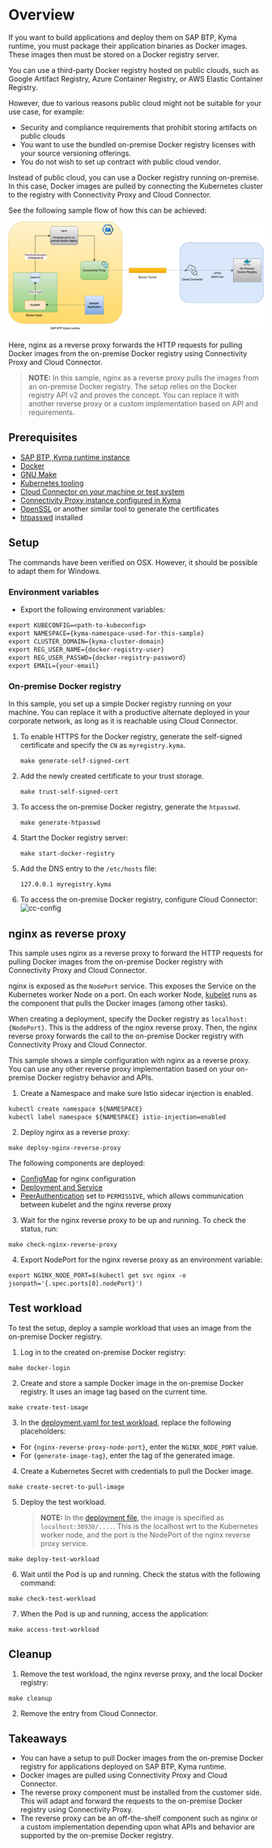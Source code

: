 # Overview

If you want to build applications and deploy them on SAP BTP, Kyma runtime, you must package their application binaries as Docker images. These images then must be stored on a Docker registry server.

You can use a third-party Docker registry hosted on public clouds, such as Google Artifact Registry, Azure Container Registry, or AWS Elastic Container Registry.


However, due to various reasons public cloud might not be suitable for your use case, for example:

- Security and compliance requirements that prohibit storing artifacts on public clouds
- You want to use the bundled on-premise Docker registry licenses with your source versioning offerings.
- You do not wish to set up contract with public cloud vendor.

Instead of public cloud, you can use a Docker registry running on-premise. In this case, Docker images are pulled by connecting the Kubernetes cluster to the registry with Connectivity Proxy and Cloud Connector.

See the following sample flow of how this can be achieved:

![flow](assets/on-prem-docker-reg.png)

Here, nginx as a reverse proxy forwards the HTTP requests for pulling Docker images from the on-premise Docker registry using Connectivity Proxy and Cloud Connector.

> **NOTE:** In this sample, nginx as a reverse proxy pulls the images from an on-premise Docker registry. The setup relies on the Docker registry API v2 and proves the concept. You can replace it with another reverse proxy or a custom implementation based on API and requirements.

## Prerequisites

- [SAP BTP, Kyma runtime instance](../prerequisites/#kyma)
- [Docker](../prerequisites/#docker)
- [GNU Make](https://www.gnu.org/software/make/)
- [Kubernetes tooling](../prerequisites/#kubernetes)
- [Cloud Connector on your machine or test system](../prerequisites/#sap-cloud-connector)
- [Connectivity Proxy instance configured in Kyma](https://help.sap.com/docs/btp/sap-business-technology-platform/configure-sap-btp-connectivity-in-kyma-environment)
- [OpenSSL](https://www.openssl.org/) or another similar tool to generate the certificates
- [htpasswd](https://httpd.apache.org/docs/2.4/programs/htpasswd.html) installed

## Setup

The commands have been verified on OSX. However, it should be possible to adapt them for Windows.

### Environment variables

- Export the following environment variables:

```shell
export KUBECONFIG=<path-to-kubeconfig>
export NAMESPACE={kyma-namespace-used-for-this-sample}
export CLUSTER_DOMAIN={kyma-cluster-domain}
export REG_USER_NAME={docker-registry-user}
export REG_USER_PASSWD={docker-registry-password}
export EMAIL={your-email}
```

### On-premise Docker registry

In this sample, you set up a simple Docker registry running on your machine. You can replace it with a productive alternate deployed in your corporate network, as long as it is reachable using Cloud Connector.

1. To enable HTTPS for the Docker registry, generate the self-signed certificate and specify the `CN` as `myregistry.kyma`.

   ```shell
   make generate-self-signed-cert

2. Add the newly created certificate to your trust storage.

   ```shell
   make trust-self-signed-cert

3. To access the on-premise Docker registry, generate the `htpasswd`.

   ```shell
   make generate-htpasswd

4. Start the Docker registry server:

   ```shell
   make start-docker-registry

5. Add the DNS entry to the `/etc/hosts` file:

   ```shell
   127.0.0.1 myregistry.kyma

6. To access the on-premise Docker registry, configure Cloud Connector:
  ![cc-config](assets/cc-config.png)

## nginx as reverse proxy

This sample uses nginx as a reverse proxy to forward the HTTP requests for pulling Docker images from the on-premise Docker registry with Connectivity Proxy and Cloud Connector.

nginx is exposed as the `NodePort` service. This exposes the Service on the Kubernetes worker Node on a port. On each worker Node, [kubelet](https://kubernetes.io/docs/reference/command-line-tools-reference/kubelet/) runs as the component that pulls the Docker images (among other tasks).

When creating a deployment, specify the Docker registry as `localhost:{NodePort}`. This is the address of the nginx reverse proxy. Then, the nginx reverse proxy forwards the call to the on-premise Docker registry with Connectivity Proxy and Cloud Connector.

This sample shows a simple configuration with nginx as a reverse proxy. You can use any other reverse proxy implementation based on your on-premise Docker registry behavior and APIs.

1. Create a Namespace and make sure Istio sidecar injection is enabled.

```shell
kubectl create namespace ${NAMESPACE}
kubectl label namespace ${NAMESPACE} istio-injection=enabled
```

2. Deploy nginx as a reverse proxy:

```shell
make deploy-nginx-reverse-proxy
```
   The following components are deployed:
   - [ConfigMap](./k8s/configmap.yaml) for nginx configuration
   - [Deployment and Service](./k8s/deployment.yaml)
   - [PeerAuthentication](./k8s/peer-authentication.yaml) set to `PERMISSIVE`, which allows communication between kubelet and the nginx reverse proxy
3. Wait for the nginx reverse proxy to be up and running. To check the status, run:

```shell
make check-nginx-reverse-proxy
```

4. Export NodePort for the nginx reverse proxy as an environment variable:

```shell
export NGINX_NODE_PORT=$(kubectl get svc nginx -o jsonpath='{.spec.ports[0].nodePort}')
```

## Test workload

To test the setup, deploy a sample workload that uses an image from the on-premise Docker registry.

1. Log in to the created on-premise Docker registry:

```shell
make docker-login
```

2. Create and store a sample Docker image in the on-premise Docker registry. It uses an image tag based on the current time.

```shell
make create-test-image
```

3. In the [deployment.yaml for test workload](./test-image-deployment/deployment.yaml), replace the following placeholders:
  - For `{nginx-reverse-proxy-node-port}`, enter the `NGINX_NODE_PORT` value.
  - For `{generate-image-tag}`, enter the tag of the generated image.

4. Create a Kubernetes Secret with credentials to pull the Docker image.

```shell
make create-secret-to-pull-image
```

5. Deploy the test workload. 
   > **NOTE:** In the [deployment file](./test-image-deployment/deployment.yaml), the image is specified as `localhost:30930/....`. This is the localhost wrt to the Kubernetes worker node, and the port is the NodePort of the nginx reverse proxy service.

```shell
make deploy-test-workload
```

6. Wait until the Pod is up and running. Check the status with the following command:

```shell
make check-test-workload
```

7. When the Pod is up and running, access the application:

```shell
make access-test-workload
```

## Cleanup

1. Remove the test workload, the nginx reverse proxy, and the local Docker registry:

```shell
make cleanup
```

2. Remove the entry from Cloud Connector.

## Takeaways

- You can have a setup to pull Docker images from the on-premise Docker registry for applications deployed on SAP BTP, Kyma runtime.
- Docker images are pulled using Connectivity Proxy and Cloud Connector.
- The reverse proxy component must be installed from the customer side. This will adapt and forward the requests to the on-premise Docker registry using Connectivity Proxy.
- The reverse proxy can be an off-the-shelf component such as nginx or a custom implementation depending upon what APIs and behavior are supported by the on-premise Docker registry.
